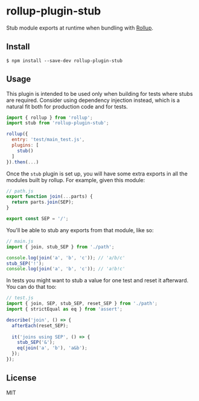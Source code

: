 # rollup-plugin-stub

Stub module exports at runtime when bundling with [Rollup](https://github.com/rollup/rollup).

## Install

```
$ npm install --save-dev rollup-plugin-stub
```

## Usage

This plugin is intended to be used only when building for tests where stubs are required. Consider using dependency
injection instead, which is a natural fit both for production code and for tests.

```js
import { rollup } from 'rollup';
import stub from 'rollup-plugin-stub';

rollup({
  entry: 'test/main_test.js',
  plugins: [
    stub()
  ]
}).then(...)
```

Once the `stub` plugin is set up, you will have some extra exports in all the modules built by rollup. For example,
given this module:

```js
// path.js
export function join(...parts) {
  return parts.join(SEP);
}

export const SEP = '/';
```

You'll be able to stub any exports from that module, like so:

```js
// main.js
import { join, stub_SEP } from './path';

console.log(join('a', 'b', 'c')); // 'a/b/c'
stub_SEP('!');
console.log(join('a', 'b', 'c')); // 'a!b!c'
```

In tests you might want to stub a value for one test and reset it afterward. You can do that too:

```js
// test.js
import { join, SEP, stub_SEP, reset_SEP } from './path';
import { strictEqual as eq } from 'assert';

describe('join', () => {
  afterEach(reset_SEP);
  
  it('joins using SEP', () => {
    stub_SEP('&');
    eq(join('a', 'b'), 'a&b');
  });
});
```

## License

MIT
